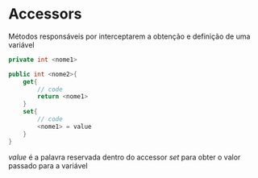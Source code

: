 # Accessors

Métodos responsáveis por interceptarem a obtenção e definição de uma variável

```c#
private int <nome1>

public int <nome2>{
    get{
        // code
        return <nome1>
    }
    set{
        // code
        <nome1> = value
    }
}
```

_value_ é a palavra reservada dentro do accessor _set_ para obter o valor passado para a variável
